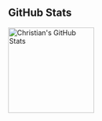 ## GitHub Stats
<p align="left">
  <img align="center" height="175" alt="Christian's GitHub Stats" src="https://github-readme-stats.vercel.app/api/top-langs/?username=christianbookout&layout=compact&theme=github_dark" />
</p>
